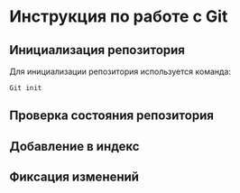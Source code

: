 # **Инструкция по работе с Git**

## Инициализация репозитория

Для инициализации репозитория используется команда:

    Git init
## Проверка состояния репозитория

## Добавление в индекс

## Фиксация изменений
